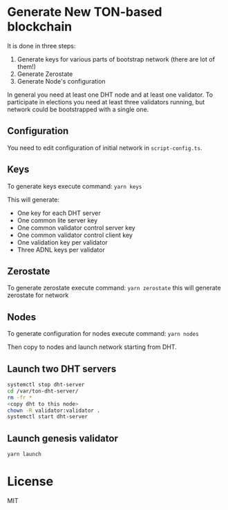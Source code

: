 # Generate New TON-based blockchain

It is done in three steps:

1) Generate keys for various parts of bootstrap network (there are lot of them!)
2) Generate Zerostate
3) Generate Node's configuration

In general you need at least one DHT node and at least one validator. To participate in elections you need at least three validators running, but network could be bootstrapped with a single one.

## Configuration
You need to edit configuration of initial network in `script-config.ts`.

## Keys

To generate keys execute command:
```yarn keys```

This will generate:
* One key for each DHT server
* One common lite server key
* One common validator control server key
* One common validator control client key
* One validation key per validator
* Three ADNL keys per validator

## Zerostate

To generate zerostate execute command:
```yarn zerostate```
this will generate zerostate for network

## Nodes

To generate configuration for nodes execute command:
```yarn nodes```

Then copy to nodes and launch network starting from DHT.

## Launch two DHT servers

```bash
systemctl stop dht-server
cd /var/ton-dht-server/
rm -fr *
<copy dht to this node>
chown -R validator:validator .
systemctl start dht-server
```

## Launch genesis validator

```yarn launch```

# License
MIT